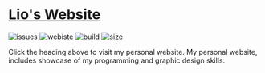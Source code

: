 # [Lio's Website](https://www.lioqing.com/)

![issues](https://img.shields.io/github/issues/LioQing/lioqing.github.io)
![webiste](https://img.shields.io/website?url=https%3A%2F%2Fwww.lioqing.com%2F)
![build](https://img.shields.io/github/actions/workflow/status/LioQing/lioqing.github.io/main.yml)
![size](https://img.shields.io/github/repo-size/LioQing/lioqing.github.io)

Click the heading above to visit my personal website.
My personal website, includes showcase of my programming and graphic design skills.
